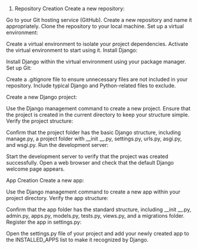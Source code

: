 1. Repository Creation
Create a new repository:

Go to your Git hosting service (GitHub).
Create a new repository and name it appropriately.
Clone the repository to your local machine.
Set up a virtual environment:

Create a virtual environment to isolate your project dependencies.
Activate the virtual environment to start using it.
Install Django:

Install Django within the virtual environment using your package manager.
Set up Git:

Create a .gitignore file to ensure unnecessary files are not included in your repository. Include typical Django and Python-related files to exclude.

Create a new Django project:

Use the Django management command to create a new project. Ensure that the project is created in the current directory to keep your structure simple.
Verify the project structure:

Confirm that the project folder has the basic Django structure, including manage.py, a project folder with __init __.py, settings.py, urls.py, asgi.py, and wsgi.py.
Run the development server:

Start the development server to verify that the project was created successfully. Open a web browser and check that the default Django welcome page appears.

App Creation
Create a new app:

Use the Django management command to create a new app within your project directory.
Verify the app structure:

Confirm that the app folder has the standard structure, including __init __.py, admin.py, apps.py, models.py, tests.py, views.py, and a migrations folder.
Register the app in settings.py:

Open the settings.py file of your project and add your newly created app to the INSTALLED_APPS list to make it recognized by Django.